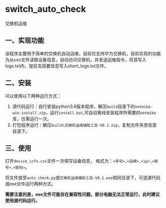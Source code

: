 # switch_auto_check
交换机运维
## 一、实现功能
该程序主要用于简单的交换机自动运维，目前仅支持华为交换机，目前实现的功能为从csv文件读取设备信息，自动访问交换机，并发送运维指令，将其写入logs.txt内，提前去简要信息写入short_logs.txt文件。
## 二、安装
可以使用以下两种运行方式：
1. 源代码运行：自行安装python3.6版本程序，解压`build`目录下的`netmiko-win-install.zip`，运行`install.bat`,可自动离线安装程序所需要的`netmiko`库，仅需运行一次。
2. 打包程序运行：解压`build\交换机运维辅助工具-V0.1.zip`，复制文件夹至任意目录下。
## 三、使用
打开`device_info.csv`文件一次填写设备信息， 格式为：`<序号>,<品牌>,<ip>,<账号>,<密码>`。

将文件放至`auto_check.py`或`交换机运维辅助工具-V0.1.exe`相同目录下，可选源代码或exe文件运行两种方式。

**需要注意的是，exe文件可能存在兼容性问题，部分电脑无法正常运行，此时建议使用源代码运行。**